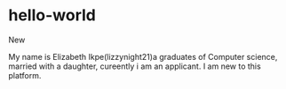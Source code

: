 # hello-world

New

My name is Elizabeth Ikpe(lizzynight21)a graduates of Computer science, married with a daughter, cureently i am an applicant.
I am new to this platform.
